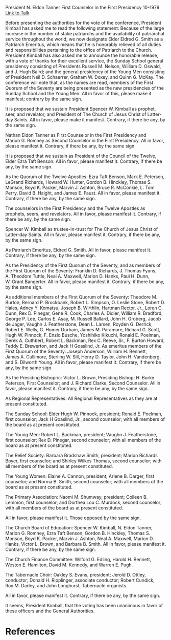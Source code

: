 President N. Eldon Tanner
First Counselor in the First Presidency
10-1979
[Link to Talk](https://www.churchofjesuschrist.org/study/general-conference/1979/10/the-sustaining-of-church-officers?lang=eng)

Before presenting the authorities for the vote of the conference, President Kimball has asked me to read the following statement: Because of the large increase in the number of stake patriarchs and the availability of patriarchal service throughout the world, we now designate Elder Eldred G. Smith as a Patriarch Emeritus, which means that he is honorably relieved of all duties and responsibilities pertaining to the office of Patriarch to the Church. President Kimball has also asked me to announce the honorable release, with a vote of thanks for their excellent service, the Sunday School general presidency consisting of Presidents Russell M. Nelson, William D. Oswald, and J. Hugh Baird; and the general presidency of the Young Men consisting of President Neil D. Schaerrer, Graham W. Doxey, and Quinn G. McKay. The conference will note that, as the names are read, members of the First Quorum of the Seventy are being presented as the new presidencies of the Sunday School and the Young Men. All in favor of this, please make it manifest; contrary by the same sign.

It is proposed that we sustain President Spencer W. Kimball as prophet, seer, and revelator, and President of The Church of Jesus Christ of Latter-day Saints. All in favor, please make it manifest. Contrary, if there be any, by the same sign.

Nathan Eldon Tanner as First Counselor in the First Presidency and Marion G. Romney as Second Counselor in the First Presidency. All in favor, please manifest it. Contrary, if there be any, by the same sign.

It is proposed that we sustain as President of the Council of the Twelve, Elder Ezra Taft Benson. All in favor, please manifest it. Contrary, if there be any, by the same sign.

As the Quorum of the Twelve Apostles: Ezra Taft Benson, Mark E. Petersen, LeGrand Richards, Howard W. Hunter, Gordon B. Hinckley, Thomas S. Monson, Boyd K. Packer, Marvin J. Ashton, Bruce R. McConkie, L. Tom Perry, David B. Haight, and James E. Faust. All in favor, please manifest it. Contrary, if there be any, by the same sign.

The counselors in the First Presidency and the Twelve Apostles as prophets, seers, and revelators. All in favor, please manifest it. Contrary, if there be any, by the same sign.

Spencer W. Kimball as trustee-in-trust for The Church of Jesus Christ of Latter-day Saints. All in favor, please manifest it. Contrary, if there be any, by the same sign.

As Patriarch Emeritus, Eldred G. Smith. All in favor, please manifest it. Contrary, if there be any, by the same sign.

As the Presidency of the First Quorum of the Seventy, and as members of the First Quorum of the Seventy: Franklin D. Richards, J. Thomas Fyans, A. Theodore Tuttle, Neal A. Maxwell, Marion D. Hanks, Paul H. Dunn, W. Grant Bangerter. All in favor, please manifest it. Contrary, if there be any, by the same sign.

As additional members of the First Quorum of the Seventy: Theodore M. Burton, Bernard P. Brockbank, Robert L. Simpson, O. Leslie Stone, Robert D. Hales, Adney Y. Komatsu, Joseph B. Wirthlin, Hartman Rector, Jr., Loren C. Dunn, Rex D. Pinegar, Gene R. Cook, Charles A. Didier, William R. Bradford, George P. Lee, Carlos E. Asay, M. Russell Ballard, John H. Groberg, Jacob de Jager, Vaughn J. Featherstone, Dean L. Larsen, Royden G. Derrick, Robert E. Wells, G. Homer Durham, James M. Paramore, Richard G. Scott, Hugh W. Pinnock, F. Enzio Busche, Yoshihiko Kikuchi, Ronald E. Poelman, Derek A. Cuthbert, Robert L. Backman, Rex C. Reeve, Sr., F. Burton Howard, Teddy E. Brewerton, and Jack H Goaslind, Jr. As emeritus members of the First Quorum of the Seventy: Joseph Anderson, William H. Bennett, James A. Cullimore, Sterling W. Sill, Henry D. Taylor, John H. Vandenberg, and S. Dilworth Young. All in favor, please manifest it. Contrary, if there be any, by the same sign.

As the Presiding Bishopric: Victor L. Brown, Presiding Bishop; H. Burke Peterson, First Counselor; and J. Richard Clarke, Second Counselor. All in favor, please manifest it. Contrary, if there be any, by the same sign.

As Regional Representatives: All Regional Representatives as they are at present constituted.

The Sunday School: Elder Hugh W. Pinnock, president; Ronald E. Poelman, first counselor; Jack H Goaslind, Jr., second counselor; with all members of the board as at present constituted.

The Young Men: Robert L. Backman, president; Vaughn J. Featherstone, first counselor; Rex D. Pinegar, second counselor; with all members of the board as at present constituted.

The Relief Society: Barbara Bradshaw Smith, president; Marion Richards Boyer, first counselor; and Shirley Wilkes Thomas, second counselor; with all members of the board as at present constituted.

The Young Women: Elaine A. Cannon, president; Arlene B. Darger, first counselor; and Norma B. Smith, second counselor; with all members of the board as at present constituted.

The Primary Association: Naomi M. Shumway, president; Colleen B. Lemmon, first counselor; and Dorthea Lou C. Murdock, second counselor; with all members of the board as at present constituted.

All in favor, please manifest it. Those opposed by the same sign.

The Church Board of Education: Spencer W. Kimball, N. Eldon Tanner, Marion G. Romney, Ezra Taft Benson, Gordon B. Hinckley, Thomas S. Monson, Boyd K. Packer, Marvin J. Ashton, Neal A. Maxwell, Marion D. Hanks, Victor L. Brown, and Barbara B. Smith. All in favor, please manifest it. Contrary, if there be any, by the same sign.

The Church Finance Committee: Wilford G. Edling, Harold H. Bennett, Weston E. Hamilton, David M. Kennedy, and Warren E. Pugh.

The Tabernacle Choir: Oakley S. Evans, president; Jerold D. Ottley, conductor; Donald H. Ripplinger, associate conductor; Robert Cundick, Roy M. Darley, and John Longhurst, Tabernacle organists.

All in favor, please manifest it. Contrary, if there be any, by the same sign.

It seems, President Kimball, that the voting has been unanimous in favor of these officers and the General Authorities.

# References
